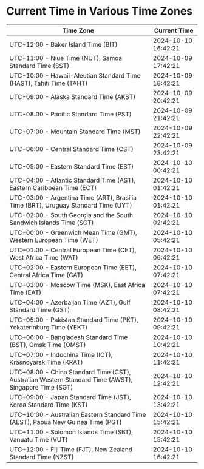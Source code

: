 # Current Time in Various Time Zones

| Time Zone | Current Time |
|-----------|--------------|
| UTC-12:00 - Baker Island Time (BIT) | 2024-10-10 16:42:21 |
| UTC-11:00 - Niue Time (NUT), Samoa Standard Time (SST) | 2024-10-09 17:42:21 |
| UTC-10:00 - Hawaii-Aleutian Standard Time (HAST), Tahiti Time (TAHT) | 2024-10-09 18:42:21 |
| UTC-09:00 - Alaska Standard Time (AKST) | 2024-10-09 20:42:21 |
| UTC-08:00 - Pacific Standard Time (PST) | 2024-10-09 21:42:21 |
| UTC-07:00 - Mountain Standard Time (MST) | 2024-10-09 22:42:21 |
| UTC-06:00 - Central Standard Time (CST) | 2024-10-09 23:42:21 |
| UTC-05:00 - Eastern Standard Time (EST) | 2024-10-10 00:42:21 |
| UTC-04:00 - Atlantic Standard Time (AST), Eastern Caribbean Time (ECT) | 2024-10-10 01:42:21 |
| UTC-03:00 - Argentina Time (ART), Brasília Time (BRT), Uruguay Standard Time (UYT) | 2024-10-10 01:42:21 |
| UTC-02:00 - South Georgia and the South Sandwich Islands Time (SGT) | 2024-10-10 02:42:21 |
| UTC±00:00 - Greenwich Mean Time (GMT), Western European Time (WET) | 2024-10-10 05:42:21 |
| UTC+01:00 - Central European Time (CET), West Africa Time (WAT) | 2024-10-10 06:42:21 |
| UTC+02:00 - Eastern European Time (EET), Central Africa Time (CAT) | 2024-10-10 07:42:21 |
| UTC+03:00 - Moscow Time (MSK), East Africa Time (EAT) | 2024-10-10 07:42:21 |
| UTC+04:00 - Azerbaijan Time (AZT), Gulf Standard Time (GST) | 2024-10-10 08:42:21 |
| UTC+05:00 - Pakistan Standard Time (PKT), Yekaterinburg Time (YEKT) | 2024-10-10 09:42:21 |
| UTC+06:00 - Bangladesh Standard Time (BST), Omsk Time (OMST) | 2024-10-10 10:42:21 |
| UTC+07:00 - Indochina Time (ICT), Krasnoyarsk Time (KRAT) | 2024-10-10 11:42:21 |
| UTC+08:00 - China Standard Time (CST), Australian Western Standard Time (AWST), Singapore Time (SGT) | 2024-10-10 12:42:21 |
| UTC+09:00 - Japan Standard Time (JST), Korea Standard Time (KST) | 2024-10-10 13:42:21 |
| UTC+10:00 - Australian Eastern Standard Time (AEST), Papua New Guinea Time (PGT) | 2024-10-10 15:42:21 |
| UTC+11:00 - Solomon Islands Time (SBT), Vanuatu Time (VUT) | 2024-10-10 15:42:21 |
| UTC+12:00 - Fiji Time (FJT), New Zealand Standard Time (NZST) | 2024-10-10 16:42:21 |

